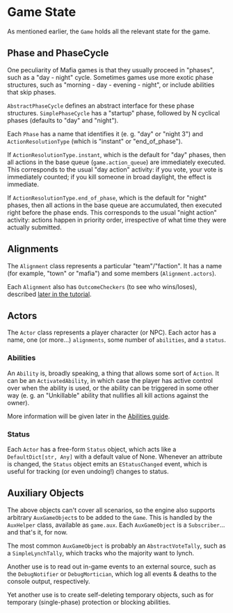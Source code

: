 # Game State

As mentioned earlier, the `Game` holds all the relevant state for the game.

## Phase and PhaseCycle

One peculiarity of Mafia games is that they usually proceed in "phases", such as
a "day - night" cycle. Sometimes games use more exotic phase structures, such as
"morning - day - evening - night", or include abilities that skip phases.

`AbstractPhaseCycle` defines an abstract interface for these phase structures.
`SimplePhaseCycle` has a "startup" phase, followed by N cyclical phases
(defaults to "day" and "night").

Each `Phase` has a name that identifies it (e. g. "day" or "night 3") and
`ActionResolutionType` (which is "instant" or "end_of_phase").

If `ActionResolutionType.instant`, which is the default for "day" phases, then
all actions in the base queue (`game.action_queue`) are immediately executed.
This corresponds to the usual "day action" activity: if you vote, your vote is
immediately counted; if you kill someone in broad daylight, the effect is immediate.

If `ActionResolutionType.end_of_phase`, which is the default for "night" phases,
then all actions in the base queue are accumulated, then executed right before
the phase ends. This corresponds to the usual "night action" activity: actions
happen in priority order, irrespective of what time they were actually submitted.

## Alignments

The `Alignment` class represents a particular "team"/"faction". It has a name
(for example, "town" or "mafia") and some members (`Alignment.actors`).

Each `Alignment` also has `OutcomeCheckers` (to see who wins/loses), described
[later in the tutorial](outcomes.md).

## Actors

The `Actor` class represents a player character (or NPC). Each actor has a
name, one (or more...) `alignments`, some number of `abilities`, and a `status`.

### Abilities

An `Ability` is, broadly speaking, a thing that allows some sort of `Action`.
It can be an `ActivatedAbility`, in which case the player has active control
over when the ability is used, or the ability can be triggered in some other
way (e. g. an "Unkillable" ability that nullifies all kill actions against
the owner).

More information will be given later in the [Abilities guide](abilities.md).

### Status

Each `Actor` has a free-form `Status` object, which acts like a
`DefaultDict[str, Any]` with a default value of None.
Whenever an attribute is changed, the `Status` object emits an `EStatusChanged`
event, which is useful for tracking (or even undoing!) changes to status.

## Auxiliary Objects

The above objects can't cover all scenarios, so the engine also supports
arbitrary `AuxGameObject`s to be added to the `Game`. This is handled by the
`AuxHelper` class, available as `game.aux`. Each `AuxGameObject` is a
`Subscriber`... and that's it, for now.

The most common `AuxGameObject` is probably an `AbstractVoteTally`, such as a
`SimpleLynchTally`, which tracks who the majority want to lynch.

Another use is to read out in-game events to an external source, such as the
`DebugNotifier` or `DebugMortician`, which log all events & deaths to the console
output, respectively.

Yet another use is to create self-deleting temporary objects, such as for temporary
(single-phase) protection or blocking abilities.
